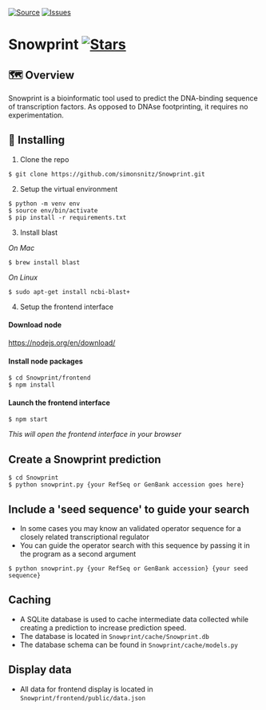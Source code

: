 [![Source](https://img.shields.io/badge/source-GitHub-303030.svg?maxAge=2678400&style=flat-square)](https://github.com/simonsnitz/Snowprint/)
[![Issues](https://img.shields.io/github/issues/althonos/pyfamsa.svg?style=flat-square&maxAge=600)](https://github.com/simonsnitz/Snowprint/issues)


# Snowprint [![Stars](https://img.shields.io/github/stars/simonsnitz/Snowprint.svg?style=social&maxAge=3600&label=Star)](https://github.com/simonsnitz/Snowprint/stargazers)


## 🗺️ Overview

Snowprint is a bioinformatic tool used to predict the DNA-binding sequence of transcription factors. As opposed to DNAse footprinting, it requires no experimentation.



## 🔧 Installing

1. Clone the repo
```console
$ git clone https://github.com/simonsnitz/Snowprint.git
```

2. Setup the virtual environment
```console
$ python -m venv env
$ source env/bin/activate
$ pip install -r requirements.txt
```

3. Install blast

*On Mac*
```console
$ brew install blast
```
*On Linux*
```console
$ sudo apt-get install ncbi-blast+
```

4. Setup the frontend interface
#### Download node
https://nodejs.org/en/download/

#### Install node packages
```console
$ cd Snowprint/frontend
$ npm install
```
#### Launch the frontend interface
```console
$ npm start
```
*This will open the frontend interface in your browser*

## Create a Snowprint prediction
```console
$ cd Snowprint
$ python snowprint.py {your RefSeq or GenBank accession goes here}
```


## Include a 'seed sequence' to guide your search
- In some cases you may know an validated operator sequence for a closely related transcriptional regulator
- You can guide the operator search with this sequence by passing it in the program as a second argument
```console
$ python snowprint.py {your RefSeq or GenBank accession} {your seed sequence}
```

## Caching
- A SQLite database is used to cache intermediate data collected while creating a prediction to increase prediction speed.
- The database is located in `Snowprint/cache/Snowprint.db`
- The database schema can be found in `Snowprint/cache/models.py`


## Display data
- All data for frontend display is located in `Snowprint/frontend/public/data.json`